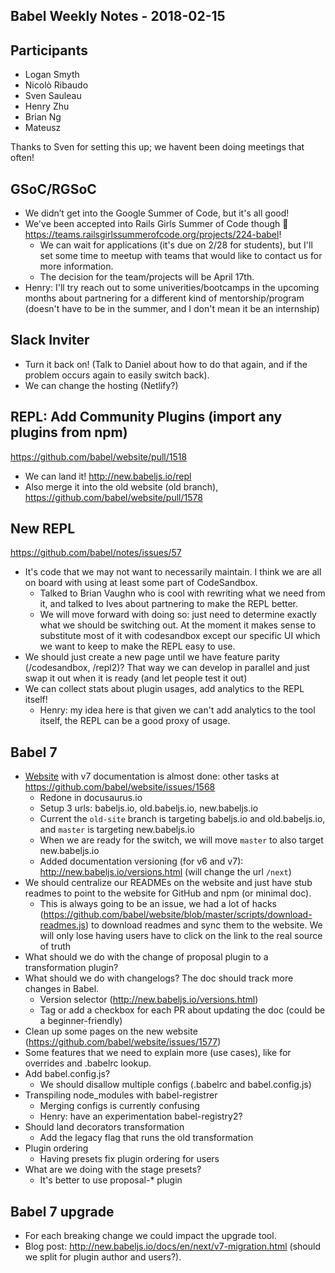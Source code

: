 ## Babel Weekly Notes - 2018-02-15

## Participants

- Logan Smyth
- Nicolò Ribaudo
- Sven Sauleau
- Henry Zhu
- Brian Ng
- Mateusz

Thanks to Sven for setting this up; we havent been doing meetings that often!

## GSoC/RGSoC

- We didn’t get into the Google Summer of Code, but it's all good!
- We've been accepted into Rails Girls Summer of Code though 🙌 https://teams.railsgirlssummerofcode.org/projects/224-babel!
  - We can wait for applications (it's due on 2/28 for students), but I'll set some time to meetup with teams that would like to contact us for more information.
  - The decision for the team/projects will be April 17th.
- Henry: I'll try reach out to some univerities/bootcamps in the upcoming months about partnering for a different kind of mentorship/program (doesn't have to be in the summer, and I don't mean it be an internship)

## Slack Inviter

- Turn it back on! (Talk to Daniel about how to do that again, and if the problem occurs again to easily switch back).
- We can change the hosting (Netlify?)

## REPL: Add Community Plugins (import any plugins from npm)

https://github.com/babel/website/pull/1518

- We can land it! http://new.babeljs.io/repl
- Also merge it into the old website (old branch), https://github.com/babel/website/pull/1578

## New REPL

https://github.com/babel/notes/issues/57

- It's code that we may not want to necessarily maintain. I think we are all on board with using at least some part of CodeSandbox.
  - Talked to Brian Vaughn who is cool with rewriting what we need from it, and talked to Ives about partnering to make the REPL better.
  - We will move forward with doing so: just need to determine exactly what we should be switching out. At the moment it makes sense to substitute most of it with codesandbox except our specific UI which we want to keep to make the REPL easy to use.
- We should just create a new page until we have feature parity (/codesandbox, /repl2)? That way we can develop in parallel and just swap it out when it is ready (and let people test it out)
- We can collect stats about plugin usages, add analytics to the REPL itself!
  - Henry: my idea here is that given we can't add analytics to the tool itself, the REPL can be a good proxy of usage.

## Babel 7

- [Website](https://github.com/babel/website) with v7 documentation is almost done: other tasks at https://github.com/babel/website/issues/1568
  - Redone in docusaurus.io
  - Setup 3 urls: babeljs.io, old.babeljs.io, new.babeljs.io
  - Current the `old-site` branch is targeting babeljs.io and old.babeljs.io, and `master` is targeting new.babeljs.io
  - When we are ready for the switch, we will move `master` to also target new.babeljs.io
  - Added documentation versioning (for v6 and v7): http://new.babeljs.io/versions.html (will change the url `/next`)
- We should centralize our READMEs on the website and just have stub readmes to point to the website for GitHub and npm (or minimal doc).
  - This is always going to be an issue, we had a lot of hacks (https://github.com/babel/website/blob/master/scripts/download-readmes.js) to download readmes and sync them to the website. We will only lose having users have to click on the link to the real source of truth
- What should we do with the change of proposal plugin to a transformation plugin?
- What should we do with changelogs? The doc should track more changes in Babel.
  - Version selector (http://new.babeljs.io/versions.html)
  - Tag or add a checkbox for each PR about updating the doc (could be a beginner-friendly)
- Clean up some pages on the new website (https://github.com/babel/website/issues/1577)
- Some features that we need to explain more (use cases), like for overrides and .babelrc lookup.
- Add babel.config.js?
  - We should disallow multiple configs (.babelrc and babel.config.js)
- Transpiling node_modules with babel-registrer
  - Merging configs is currently confusing
  - Henry: have an experimentation babel-registry2?
- Should land decorators transformation
  - Add the legacy flag that runs the old transformation
- Plugin ordering
  - Having presets fix plugin ordering for users
- What are we doing with the stage presets?
  - It's better to use proposal-* plugin

## Babel 7 upgrade

- For each breaking change we could impact the upgrade tool.
- Blog post: http://new.babeljs.io/docs/en/next/v7-migration.html (should we split for plugin author and users?).
